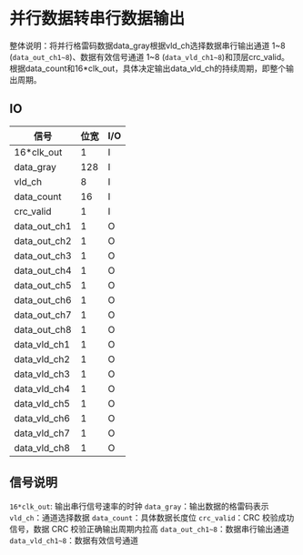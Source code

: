 # 并行数据转串行数据输出

整体说明：将并行格雷码数据data_gray根据vld_ch选择数据串行输出通道 1~8 (`data_out_ch1~8`)、数据有效信号通道 1~8 (`data_vld_ch1~8`)和顶层crc_valid。根据data_count和16*clk_out，具体决定输出data_vld_ch的持续周期，即整个输出周期。

## IO

|信号|位宽|I/O|
|-----|-----|-----|
|16*clk_out|1|I|
|data_gray|128|I|
|vld_ch|8|I|
|data_count|16|I|
|crc_valid|1|I|
|data_out_ch1|1|O|
|data_out_ch2|1|O|
|data_out_ch3|1|O|
|data_out_ch4|1|O|
|data_out_ch5|1|O|
|data_out_ch6|1|O|
|data_out_ch7|1|O|
|data_out_ch8|1|O|
|data_vld_ch1|1|O|
|data_vld_ch2|1|O|
|data_vld_ch3|1|O|
|data_vld_ch4|1|O|
|data_vld_ch5|1|O|
|data_vld_ch6|1|O|
|data_vld_ch7|1|O|
|data_vld_ch8|1|O|

## 信号说明

`16*clk_out`: 输出串行信号速率的时钟
`data_gray`：输出数据的格雷码表示
`vld_ch`：通道选择数据
`data_count`：具体数据长度位
`crc_valid`：CRC 校验成功信号，数据 CRC 校验正确输出周期内拉高
`data_out_ch1~8`：数据串行输出通道
`data_vld_ch1~8`：数据有效信号通道